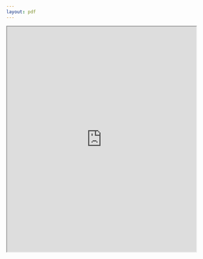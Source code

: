 ```yaml
---
layout: pdf
---
```


<iframe src="https://drive.google.com/file/d/0BwGVm7HRVWxwZENKZHNxdmUtcFk/preview" width="100%" height="600"></iframe>